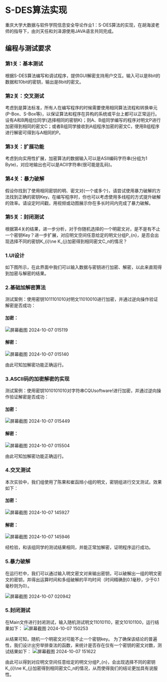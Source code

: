 # S-DES算法实现  
重庆大学大数据与软件学院信息安全导论作业1：S-DES算法的实现，在胡海波老师的指导下，由刘天任和刘泽源使用JAVA语言共同完成。

## 编程与测试要求  
### 第1关：基本测试  
根据S-DES算法编写和调试程序，提供GUI解密支持用户交互。输入可以是8bit的数据和10bit的密钥，输出是8bit的密文。

### 第2关：交叉测试  
考虑到是算法标准，所有人在编写程序的时候需要使用相同算法流程和转换单元(P-Box、S-Box等)，以保证算法和程序在异构的系统或平台上都可以正常运行。设有A和B两组位同学(选择相同的密钥K)；则A、B组同学编写的程序对明文P进行加密得到相同的密文C；或者B组同学接收到A组程序加密的密文C，使用B组程序进行解密可得到与A相同的P。

### 第3关：扩展功能  
考虑到向实用性扩展，加密算法的数据输入可以是ASII编码字符串(分组为1 Byte)，对应地输出也可以是ACII字符串(很可能是乱码)。

### 第4关：暴力破解  
假设你找到了使用相同密钥的明、密文对(一个或多个)，请尝试使用暴力破解的方法找到正确的密钥Key。在编写程序时，你也可以考虑使用多线程的方式提升破解的效率。请设定时间戳，用视频或动图展示你在多长时间内完成了暴力破解。

### 第5关：封闭测试  
根据第4关的结果，进一步分析，对于你随机选择的一个明密文对，是不是有不止一个密钥Key？进一步扩展，对应明文空间任意给定的明文分组P_{n}，是否会出现选择不同的密钥K_{i}\ne K_{j}加密得到相同密文C_n的情况？
### 1.UI设计
如下图所示，在此界面中我们可以输入数据与密钥进行加密、解密，以此来直观得到加密与解密的结果。





### 2.基础加解密算法  
测试案例：使用密钥1011101010对明文11010010进行加密，并通过逆向操作验证解密是否成功：
#### 加密：
![屏幕截图 2024-10-07 015119](https://github.com/user-attachments/assets/3a8910aa-9ef9-44a7-bd93-7daa518776e9)
#### 解密：
![屏幕截图 2024-10-07 015140](https://github.com/user-attachments/assets/76b77a9b-f730-46b6-8881-80f9b23a1c04)

由此可知加解密功能正确运行。

### 3.ASCII码的加密解密的实现
测试案例：使用密钥1010101010对字符串CQUsoftware!进行加密，并通过逆向操作验证解密是否成功：
#### 加密：
![屏幕截图 2024-10-07 015449](https://github.com/user-attachments/assets/c49f2749-9aa7-4f4a-84e6-20816f735507)
#### 解密：
![屏幕截图 2024-10-07 015504](https://github.com/user-attachments/assets/b3e6b0f5-b81e-4890-a76b-de593e953b4a)

由此可知加解密功能正确运行。

### 4.交叉测试
本次实验中，我们组使用了陈果和崔函旭小组的明文，密钥组进行交叉测试，效果如下：
#### 加密：
![屏幕截图 2024-10-07 145927](https://github.com/user-attachments/assets/8c0dec3a-aaed-4b3d-84b0-19f737430483)
#### 解密：
![屏幕截图 2024-10-07 145946](https://github.com/user-attachments/assets/0c14fbdb-5e7e-49b9-b2f2-88e5e4f5e3d0)

经检验，和该组同学的测试结果相同，并能正常加解密，证明程序运行成功。

### 5.暴力破解
在运行栏中，我们可以通过输入明文密文对来输出密钥，可以破解出一组的明文密文的密钥，并得出运算时间和多组破解的平均时间（时间精确到0.1毫秒，少于0.1毫秒则为0）。

![屏幕截图 2024-10-07 020942](https://github.com/user-attachments/assets/5aeb75d2-dc68-4d4f-9d69-d0070e8c9381)

   
### 5.封闭测试
在Main文件进行封闭测试，输入随机测试明文11010110，密文10101100，运行结果如下：
![屏幕截图 2024-10-07 150253](https://github.com/user-attachments/assets/8c469c93-dca2-4693-80ca-c1fc5a24fa4f)

从结果可知，随机一个明密文对可能不止一个密钥key。
为了确保该结论的普遍性，我们设计出穷举排查法的函数，来统计是否存在仅有一个密钥的密文对数，测试结果如下：
![屏幕截图 2024-10-07 151622](https://github.com/user-attachments/assets/254410de-a4bf-4b6c-b4d0-aa77f92abadb)

由此可以得到对应明文空间任意给定的明文分组P_{n}，会出现选择不同的密钥K_{i}\ne K_{j}加密得到相同密文C_n的情况，从而使得我们的结论更加具有说服性。
